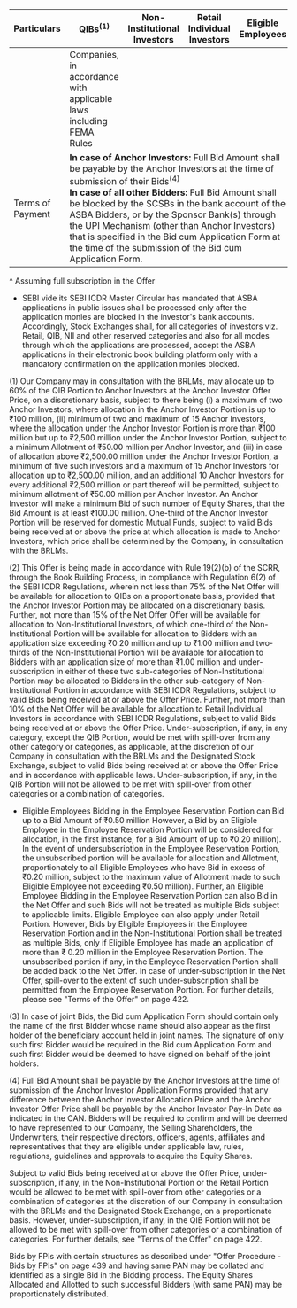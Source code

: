 <table><thead><tr><th>Particulars</th><th>QIBs<sup>(1)</sup></th><th>Non-Institutional Investors</th><th>Retail Individual Investors</th><th>Eligible Employees</th></tr></thead><tbody><tr><td></td><td>Companies, in accordance with applicable laws including FEMA Rules</td><td></td><td></td><td></td></tr><tr><td>Terms of Payment</td><td colspan="4"><strong>In case of Anchor Investors:</strong> Full Bid Amount shall be payable by the Anchor Investors at the time of submission of their Bids<sup>(4)</sup><br/><strong>In case of all other Bidders:</strong> Full Bid Amount shall be blocked by the SCSBs in the bank account of the ASBA Bidders, or by the Sponsor Bank(s) through the UPI Mechanism (other than Anchor Investors) that is specified in the Bid cum Application Form at the time of the submission of the Bid cum Application Form.</td></tr></tbody></table>

^ Assuming full subscription in the Offer

* SEBI vide its SEBI ICDR Master Circular has mandated that ASBA applications in public issues shall be processed only after the application monies are blocked in the investor's bank accounts. Accordingly, Stock Exchanges shall, for all categories of investors viz. Retail, QIB, NII and other reserved categories and also for all modes through which the applications are processed, accept the ASBA applications in their electronic book building platform only with a mandatory confirmation on the application monies blocked.

(1) Our Company may in consultation with the BRLMs, may allocate up to 60% of the QIB Portion to Anchor Investors at the Anchor Investor Offer Price, on a discretionary basis, subject to there being (i) a maximum of two Anchor Investors, where allocation in the Anchor Investor Portion is up to ₹100 million, (ii) minimum of two and maximum of 15 Anchor Investors, where the allocation under the Anchor Investor Portion is more than ₹100 million but up to ₹2,500 million under the Anchor Investor Portion, subject to a minimum Allotment of ₹50.00 million per Anchor Investor, and (iii) in case of allocation above ₹2,500.00 million under the Anchor Investor Portion, a minimum of five such investors and a maximum of 15 Anchor Investors for allocation up to ₹2,500.00 million, and an additional 10 Anchor Investors for every additional ₹2,500 million or part thereof will be permitted, subject to minimum allotment of ₹50.00 million per Anchor Investor. An Anchor Investor will make a minimum Bid of such number of Equity Shares, that the Bid Amount is at least ₹100.00 million. One-third of the Anchor Investor Portion will be reserved for domestic Mutual Funds, subject to valid Bids being received at or above the price at which allocation is made to Anchor Investors, which price shall be determined by the Company, in consultation with the BRLMs.

(2) This Offer is being made in accordance with Rule 19(2)(b) of the SCRR, through the Book Building Process, in compliance with Regulation 6(2) of the SEBI ICDR Regulations, wherein not less than 75% of the Net Offer will be available for allocation to QIBs on a proportionate basis, provided that the Anchor Investor Portion may be allocated on a discretionary basis. Further, not more than 15% of the Net Offer Offer will be available for allocation to Non-Institutional Investors, of which one-third of the Non-Institutional Portion will be available for allocation to Bidders with an application size exceeding ₹0.20 million and up to ₹1.00 million and two-thirds of the Non-Institutional Portion will be available for allocation to Bidders with an application size of more than ₹1.00 million and under-subscription in either of these two sub-categories of Non-Institutional Portion may be allocated to Bidders in the other sub-category of Non-Institutional Portion in accordance with SEBI ICDR Regulations, subject to valid Bids being received at or above the Offer Price. Further, not more than 10% of the Net Offer will be available for allocation to Retail Individual Investors in accordance with SEBI ICDR Regulations, subject to valid Bids being received at or above the Offer Price. Under-subscription, if any, in any category, except the QIB Portion, would be met with spill-over from any other category or categories, as applicable, at the discretion of our Company in consultation with the BRLMs and the Designated Stock Exchange, subject to valid Bids being received at or above the Offer Price and in accordance with applicable laws. Under-subscription, if any, in the QIB Portion will not be allowed to be met with spill-over from other categories or a combination of categories.

* Eligible Employees Bidding in the Employee Reservation Portion can Bid up to a Bid Amount of ₹0.50 million However, a Bid by an Eligible Employee in the Employee Reservation Portion will be considered for allocation, in the first instance, for a Bid Amount of up to ₹0.20 million). In the event of undersubscription in the Employee Reservation Portion, the unsubscribed portion will be available for allocation and Allotment, proportionately to all Eligible Employees who have Bid in excess of ₹0.20 million, subject to the maximum value of Allotment made to such Eligible Employee not exceeding ₹0.50 million). Further, an Eligible Employee Bidding in the Employee Reservation Portion can also Bid in the Net Offer and such Bids will not be treated as multiple Bids subject to applicable limits. Eligible Employee can also apply under Retail Portion. However, Bids by Eligible Employees in the Employee Reservation Portion and in the Non-Institutional Portion shall be treated as multiple Bids, only if Eligible Employee has made an application of more than ₹ 0.20 million in the Employee Reservation Portion. The unsubscribed portion if any, in the Employee Reservation Portion shall be added back to the Net Offer. In case of under-subscription in the Net Offer, spill-over to the extent of such under-subscription shall be permitted from the Employee Reservation Portion. For further details, please see "Terms of the Offer" on page 422.

(3) In case of joint Bids, the Bid cum Application Form should contain only the name of the first Bidder whose name should also appear as the first holder of the beneficiary account held in joint names. The signature of only such first Bidder would be required in the Bid cum Application Form and such first Bidder would be deemed to have signed on behalf of the joint holders.

(4) Full Bid Amount shall be payable by the Anchor Investors at the time of submission of the Anchor Investor Application Forms provided that any difference between the Anchor Investor Allocation Price and the Anchor Investor Offer Price shall be payable by the Anchor Investor Pay-In Date as indicated in the CAN. Bidders will be required to confirm and will be deemed to have represented to our Company, the Selling Shareholders, the Underwriters, their respective directors, officers, agents, affiliates and representatives that they are eligible under applicable law, rules, regulations, guidelines and approvals to acquire the Equity Shares.

Subject to valid Bids being received at or above the Offer Price, under-subscription, if any, in the Non-Institutional Portion or the Retail Portion would be allowed to be met with spill-over from other categories or a combination of categories at the discretion of our Company in consultation with the BRLMs and the Designated Stock Exchange, on a proportionate basis. However, under-subscription, if any, in the QIB Portion will not be allowed to be met with spill-over from other categories or a combination of categories. For further details, see "Terms of the Offer" on page 422.

Bids by FPIs with certain structures as described under "Offer Procedure - Bids by FPIs" on page 439 and having same PAN may be collated and identified as a single Bid in the Bidding process. The Equity Shares Allocated and Allotted to such successful Bidders (with same PAN) may be proportionately distributed.